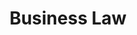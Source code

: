 ---
layout: child_layout/areas_of_practice_item
title: Business Law
permalink: /areas-of-practice/business-law/
bg_image: /assets/img/content/hero/hero-3.jpg
breadcrumbs: true
hero_quote:
  body: |
      Fantastic work, really appreciate and value Joanne’s efforts in seeing this transaction through to its conclusion, especially given the very short timeframe.  Easy to deal with and most importantly kept us informed at every stage of the process.
  cite: Michael & Gaylene

lead: |
  At Griffiths Parry Lawyers and Notary, our clients are provided with clear, effective advice tailored to their specific business needs and goals. Our aim to make sure that our clients’ businesses are protected at every step.
---